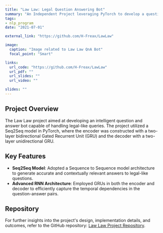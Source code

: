 ```yaml
---
title: "Law Law: Legal Question Answering Bot"
summary: "An Independent Project leveraging PyTorch to develop a question and answer bot based on a legal-like question and answer dataset using a Seq2Seq model."
tags:
- nlp_program
date: "2021-07-01"

external_link: "https://github.com/H-Freax/LawLaw"

image:
  caption: "Image related to Law Law QnA Bot"
  focal_point: "Smart"

links:
  url_code: "https://github.com/H-Freax/LawLaw"
  url_pdf: ""
  url_slides: ""
  url_video: ""

slides: ""
---
```


## Project Overview

The Law Law project aimed at developing an intelligent question and answer bot capable of handling legal-like queries. The project utilized a Seq2Seq model in PyTorch, where the encoder was constructed with a two-layer bidirectional Gated Recurrent Unit (GRU) and the decoder with a two-layer unidirectional GRU.

## Key Features

- **Seq2Seq Model**: Adopted a Sequence to Sequence model architecture to generate accurate and contextually relevant answers to legal-like questions.
- **Advanced RNN Architecture**: Employed GRUs in both the encoder and decoder to efficiently capture the temporal dependencies in the question-answer pairs.

## Repository

For further insights into the project's design, implementation details, and outcomes, refer to the GitHub repository: [Law Law Project Repository](https://github.com/H-Freax/LawLaw).
